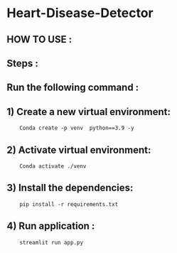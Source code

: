# Heart-Disease-Detector

## HOW TO USE :

## Steps :

## Run the following command :

## 1) Create a new virtual environment:


        Conda create -p venv  python==3.9 -y 

## 2) Activate  virtual environment:


        Conda activate ./venv 


## 3) Install the dependencies:


        pip install -r requirements.txt  

    
## 4) Run application :


        streamlit run app.py 


